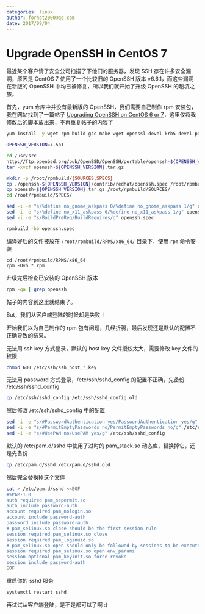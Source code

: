 ```yaml
---
categories: linux
author: forhot2000@qq.com
date: 2017/09/04
---
```


# Upgrade OpenSSH in CentOS 7

最近某个客户请了安全公司扫描了下他们的服务器，发现 SSH 存在许多安全漏洞，原因是 CentOS 7 使用了一个比较旧的 OpenSSH 版本 v6.6.1，而这些漏洞在新版的 OpenSSH 中均已被修复，所以我们就开始了升级 OpenSSH 的趟坑之旅。

首先，yum 仓库中并没有最新版的 OpenSSH，我们需要自己制作 rpm 安装包，我在网站找到了一篇帖子 [Upgrading OpenSSH on CentOS 6 or 7](https://tuxciti.com/2017/02/23/upgrading-openssh-on-centos-6-or-7/)，这里仅将我修改后的脚本放出来，不再重复帖子的内容了

```sh
yum install -y wget rpm-build gcc make wget openssl-devel krb5-devel pam-devel libX11-devel xmkmf libXt-devel

OPENSSH_VERSION=7.5p1

cd /usr/src
http://ftp.openbsd.org/pub/OpenBSD/OpenSSH/portable/openssh-${OPENSSH_VERSION}.tar.gz
tar -xvzf openssh-${OPENSSH_VERSION}.tar.gz

mkdir -p /root/rpmbuild/{SOURCES,SPECS}
cp ./openssh-${OPENSSH_VERSION}/contrib/redhat/openssh.spec /root/rpmbuild/SPECS/
cp openssh-${OPENSSH_VERSION}.tar.gz /root/rpmbuild/SOURCES/
cd /root/rpmbuild/SPECS/

sed -i -e "s/%define no_gnome_askpass 0/%define no_gnome_askpass 1/g" openssh.spec
sed -i -e "s/%define no_x11_askpass 0/%define no_x11_askpass 1/g" openssh.spec
sed -i -e "s/BuildPreReq/BuildRequires/g" openssh.spec

rpmbuild -bb openssh.spec
```

编译好后的文件被放在 `/root/rpmbuild/RPMS/x86_64/` 目录下，使用 `rpm` 命令安装

```
cd /root/rpmbuild/RPMS/x86_64
rpm -Uvh *.rpm
```

升级完后检查已安装的 OpenSSH 版本

```sh
rpm -qa | grep openssh
```

帖子的内容到这里就结束了。

But，我们从客户端登陆的时候却是失败！

开始我们以为自己制作的 rpm 包有问题，几经折腾，最后发现还是默认的配置不正确导致的结果。

无法用 ssh key 方式登录，默认的 host key 文件授权太大，需要修改 key 文件的权限

```sh
chmod 600 /etc/ssh/ssh_host_*_key
```

无法用 password 方式登录，/etc/ssh/sshd_config 的配置不正确，先备份 /etc/ssh/sshd_config

```sh
cp /etc/ssh/sshd_config /etc/ssh/sshd_config.old
```

然后修改 /etc/ssh/sshd_config 中的配置

```sh
sed -i -e "s/#PasswordAuthentication yes/PasswordAuthentication yes/g" /etc/ssh/sshd_config
sed -i -e "s/#PermitEmptyPasswords no/PermitEmptyPasswords no/g" /etc/ssh/sshd_config
sed -i -e "s/#UsePAM no/UsePAM yes/g" /etc/ssh/sshd_config
```

默认的 /etc/pam.d/sshd 中使用了过时的 pam_stack.so 动态库，替换掉它，还是先备份

```sh
cp /etc/pam.d/sshd /etc/pam.d/sshd.old
```

然后完全替换掉这个文件

```sh
cat > /etc/pam.d/sshd <<EOF
#%PAM-1.0
auth required pam_sepermit.so
auth include password-auth
account required pam_nologin.so
account include password-auth
password include password-auth
# pam_selinux.so close should be the first session rule
session required pam_selinux.so close
session required pam_loginuid.so
# pam_selinux.so open should only be followed by sessions to be executed in the user context
session required pam_selinux.so open env_params
session optional pam_keyinit.so force revoke
session include password-auth
EOF
```

重启你的 sshd 服务

```sh
systemctl restart sshd
```

再试试从客户端登陆，是不是都可以了啊 :)
